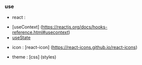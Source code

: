 ### use

- react :

* [useContext] (https://reactjs.org/docs/hooks-reference.html#usecontext)
* [useState](https://reactjs.org/docs/hooks-reference.html#usestate)

- icon : [react-icon] (https://react-icons.github.io/react-icons)

- theme : [css] (styles)
